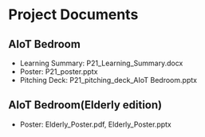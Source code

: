 # Project Documents
## AIoT Bedroom
- Learning Summary: P21_Learning_Summary.docx
- Poster: P21_poster.pptx
- Pitching Deck: P21_pitching_deck_AIoT Bedroom.pptx
## AIoT Bedroom(Elderly edition)
- Poster: Elderly_Poster.pdf, Elderly_Poster.pptx
